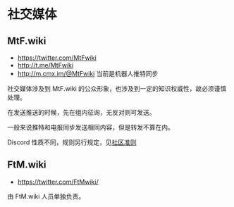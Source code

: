 # 社交媒体

## MtF.wiki

- <https://twitter.com/MtFwiki>
- <http://t.me/MtFwiki>
- <http://m.cmx.im/@MtFwiki> 当前是机器人推特同步

社交媒体涉及到 MtF.wiki 的公众形象，也涉及到一定的知识权威性，故必须谨慎处理。

在发送推送的时候，先在组内征询，无反对则可发送。

一般来说推特和电报同步发送相同内容，但是转发不算在内。

Discord 性质不同，规则另行规定，见[社区准则](https://transgender.notion.site/cb5e67dc3cc54700a7e9a56fba4bd8f7)

## FtM.wiki

- <https://twitter.com/FtMwiki/>

由 FtM.wiki 人员单独负责。
